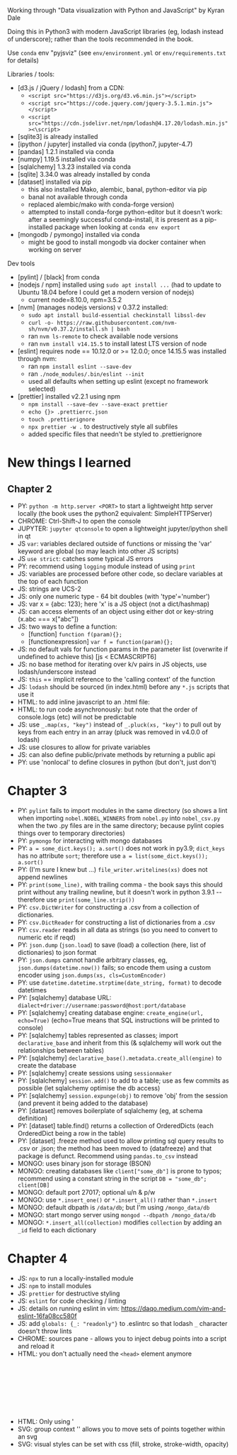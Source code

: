 Working through "Data visualization with Python and JavaScript" by Kyran Dale

Doing this in Python3 with modern JavaScript libraries (eg, lodash instead of
underscore); rather than the tools recommended in the book.

Use `conda` env "pyjsviz" (see `env/environment.yml` or `env/requirements.txt`
for details)

Libraries / tools:

- [d3.js / jQuery / lodash] from a CDN:
  - `<script src="https://d3js.org/d3.v6.min.js"></script>`
  - `<script src="https://code.jquery.com/jquery-3.5.1.min.js"></script>`
  - `<script src="https://cdn.jsdelivr.net/npm/lodash@4.17.20/lodash.min.js"><\script>`
- [sqlite3] is already installed
- [ipython / jupyter] installed via conda (ipython7, jupyter-4.7)
- [pandas] 1.2.1 installed via conda
- [numpy] 1.19.5 installed via conda
- [sqlalchemy] 1.3.23 installed via conda
- [sqlite] 3.34.0 was already installed by conda
- [dataset] installed via pip
  - this also installed Mako, alembic, banal, python-editor via pip
  - banal not available through conda
  - replaced alembic/mako with conda-forge version)
  - attempted to install conda-forge python-editor but it doesn't work: after
    a seemingly successful conda-install, it is present as a pip-installed
    package when looking at `conda env export`
- [mongodb / pymongo] installed via conda
  - might be good to install mongodb via docker container when working on
    server

Dev tools

- [pylint] / [black] from conda
- [nodejs / npm] installed using `sudo apt install ...` (had to update to
  Ubuntu 18.04 before I could get a modern version of nodejs)
  - current node=8.10.0, npm=3.5.2
- [nvm] (manages nodejs versions) v 0.37.2 installed:
  - `sudo apt install build-essential checkinstall libssl-dev`
  - `curl -o- https://raw.githubusercontent.com/nvm-sh/nvm/v0.37.2/install.sh | bash`
  - ran `nvm ls-remote` to check available node versions
  - ran `nvm install v14.15.5` to install latest LTS version of node
- [eslint] requires node == 10.12.0 or >= 12.0.0; once 14.15.5 was installed
  through nvm:
  - ran `npm install eslint --save-dev`
  - ran `./node_modules/.bin/eslint --init`
  - used all defaults when setting up eslint (except no framework selected)
- [prettier] installed v2.2.1 using npm
  - `npm install --save-dev --save-exact prettier`
  - `echo {}> .prettierrc.json`
  - `touch .prettierignore`
  - `npx prettier -w .` to destructively style all subfiles
  - added specific files that needn't be styled to .prettierignore

# New things I learned

## Chapter 2

- PY: `python -m http.server <PORT>` to start a lightweight http server locally
  (the book uses the python2 equivalent: SimpleHTTPServer)
- CHROME: Ctrl-Shift-J to open the console
- JUPYTER: `jupyter qtconsole` to open a lightweight jupyter/ipython shell in
  qt
- JS `var`: variables declared outside of functions or missing the 'var'
  keyword are global (so may leach into other JS scripts)
- JS `use strict`: catches some typical JS errors
- PY: recommend using `logging` module instead of using `print`
- JS: variables are processed before other code, so declare variables at the
  top of each function
- JS: strings are UCS-2
- JS: only one numeric type - 64 bit doubles (with 'type'='number')
- JS: var x = {abc: 123}; here 'x' is a JS object (not a dict/hashmap)
- JS: can access elements of an object using either dot or key-string (x.abc
  === x["abc"])
- JS: two ways to define a function:
  - [function] `function f(param){};`
  - [functionexpression] `var f = function(param){};`
- JS: no default vals for function params in the parameter list (overwrite if
  undefined to achieve this) [js < ECMASCRIPT6]
- JS: no base method for iterating over k/v pairs in JS objects, use
  lodash/underscore instead
- JS: `this` == implicit reference to the 'calling context' of the function
- JS: `lodash` should be sourced (in index.html) before any `*.js` scripts that
  use it
- HTML: to add inline javascript to an .html file: <script>some_javascript;</script>
- HTML: to run code asynchronously: <script type="XYZ" src="some/path" async></script>
  but note that the order of console.logs (etc) will not be predictable
- JS: use `_.map(xs, "key")` instead of `_.pluck(xs, "key")` to pull out by
  keys from each entry in an array (pluck was removed in v4.0.0 of lodash)
- JS: use closures to allow for private variables
- JS: can also define public/private methods by returning a public api
- PY: use 'nonlocal' to define closures in python (but don't, just don't)

# Chapter 3

- PY: `pylint` fails to import modules in the same directory (so shows a lint
  when importing `nobel.NOBEL_WINNERS` from `nobel.py` into `nobel_csv.py` when
  the two .py files are in the same directory; because pylint copies things
  over to temporary directories)
- PY: `pymongo` for interacting with mongo databases
- PY: `a = some_dict.keys(); a.sort()` does not work in py3.9; `dict_keys` has
  no attribute `sort`; therefore use `a = list(some_dict.keys()); a.sort()`
- PY: (I'm sure I knew but ...) `file_writer.writelines(xs)` does not append
  newlines
- PY: `print(some_line),` with trailing comma - the book says this should print
  without any trailing newline, but it doesn't work in python 3.9.1 --
  therefore use `print(some_line.strip())`
- PY: `csv.DictWriter` for constructing a .csv from a collection of
  dictionaries.
- PY: `csv.DictReader` for constructing a list of dictionaries from a .csv
- PY: `csv.reader` reads in all data as strings (so you need to convert to
  numeric etc if reqd)
- PY: `json.dump` (`json.load`) to save (load) a collection (here, list of
  dictionaries) to json format
- PY: `json.dumps` cannot handle arbitrary classes, eg,
  `json.dumps(datetime.now())` fails; so encode them using a custom encoder
  using `json.dumps(xs, cls=CustomEncoder)`
- PY: use `datetime.datetime.strptime(date_string, format)` to decode datetimes
- PY: [sqlalchemy] database URL:
  `dialect+driver://username:password@host:port/database`
- PY: [sqlalchemy] creating database engine: `create_engine(url, echo=True)`
  (echo=True means that SQL instructions will be printed to console)
- PY: [sqlalchemy] tables represented as classes; import `declarative_base` and
  inherit from this (& sqlalchemy will work out the relationships between
  tables)
- PY: [sqlalchemy] `declarative_base().metadata.create_all(engine)` to create
  the database
- PY: [sqlalchemy] create sessions using `sessionmaker`
- PY: [sqlalchemy] `session.add()` to add to a table; use as few commits as
  possible (let sqlalchemy optimise the db access)
- PY: [sqlalchemy] `session.expunge(obj)` to remove 'obj' from the session (and
  prevent it being added to the database)
- PY: [dataset] removes boilerplate of sqlalchemy (eg, at schema definition)
- PY: [dataset] table.find() returns a collection of OrderedDicts (each
  OrderedDict being a row in the table)
- PY: [dataset] .freeze method used to allow printing sql query results to .csv
  or .json; the method has been moved to {datafreeze} and that package is
  defunct. Recommend using `pandas.to_csv` instead
- MONGO: uses binary json for storage (BSON)
- MONGO: creating databases like `client["some_db"]` is prone to typos;
  recommend using a constant string in the script `DB = "some_db"; client[DB]`
- MONGO: default port 27017; optional u/n & p/w
- MONGO: use `*.insert_one()` or `*.insert_all()` rather than `*.insert`
- MONGO: default dbpath is `/data/db`; but I'm using `/mongo_data/db`
- MONGO: start mongo server using `mongod --dbpath /mongo_data/db`
- MONGO: `*.insert_all(collection)` modifies `collection` by adding an `_id`
  field to each dictionary

# Chapter 4

- JS: `npx` to run a locally-installed module
- JS: `npm` to install modules
- JS: `prettier` for destructive styling
- JS: `eslint` for code checking / linting
- JS: details on running eslint in vim: https://daqo.medium.com/vim-and-eslint-16fa08cc580f
- JS: add `globals: {_: "readonly"}` to .eslintrc so that lodash `_` character
  doesn't throw lints
- CHROME: sources pane - allows you to inject debug points into a script and
  reload it
- HTML: you don't actually need the `<head>` element anymore
- HTML: Only using '<svg>' tags here, but tags for canvas and 3d-canvas images
  are available (difficult to debug though)
- SVG: group context '<g>' allows you to move sets of points together within an
  svg
- SVG: visual styles can be set with css (fill, stroke, stroke-width, opacity)
